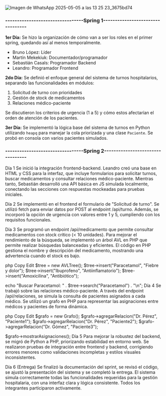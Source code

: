 ![Imagen de WhatsApp 2025-05-05 a las 13 25 23_3675bd74](https://github.com/user-attachments/assets/8c926671-2f72-4a91-b4ce-43bfe7d80ee0)

### ---------------------------------Spring 1---------------------------------

**1er Día:**
Se hizo la organización de cómo van a ser los roles en el primer spring, quedando así al menos temporalmente.

* Bruno López: Líder
* Martín Mekekiuk: Documentador/programador
* Sebastián Casals: Programador Backend
* Leandro: Programador Frontend

**2do Día:**
Se definió el enfoque general del sistema de turnos hospitalarios, separando las funcionalidades en módulos:

1. Solicitud de turno con prioridades
2. Gestión de stock de medicamentos
3. Relaciones médico-paciente

Se discutieron los criterios de urgencia (1 a 5) y cómo estos afectarían el orden de atención de los pacientes.

**3er Día:**
Se implementó la lógica base del sistema de turnos en Python utilizando `heapq` para manejar la cola priorizada y una clase `Paciente`. Se probó en consola con varios pacientes simulados.

### ---------------------------------Spring 2---------------------------------

Día 1
Se inició la integración frontend-backend. Leandro creó una base en HTML y CSS para la interfaz, que incluye formularios para solicitar turnos, buscar medicamentos y consultar relaciones médico-paciente. Mientras tanto, Sebastián desarrolló una API básica en JS simulada localmente, conectando las secciones con respuestas mockeadas para pruebas iniciales.

Día 2
Se implementó en el frontend el formulario de "Solicitud de turno". Se utilizó fetch para enviar datos por POST al endpoint /api/turno. Además, se incorporó la opción de urgencia con valores entre 1 y 5, cumpliendo con los requisitos funcionales.

Día 3
Se programó un endpoint /api/medicamento que permite consultar medicamentos con stock crítico (< 10 unidades). Para mejorar el rendimiento de la búsqueda, se implementó un árbol AVL en PHP que permite realizar búsquedas balanceadas y eficientes. El código en PHP gestiona el nombre y descripción del medicamento, mostrando una advertencia cuando el stock es bajo.

php
Copy
Edit
$tree = new AVLTree();
$tree->insert("Paracetamol", "Fiebre y dolor");
$tree->insert("Ibuprofeno", "Antiinflamatorio");
$tree->insert("Amoxicilina", "Antibiótico");

echo "Buscar Paracetamol: " . $tree->search("Paracetamol") . "\n";
Día 4
Se trabajó sobre las relaciones médico-paciente. A través del endpoint /api/relaciones, se simula la consulta de pacientes asignados a cada médico. Se utilizó un grafo en PHP para representar las asignaciones entre médicos y pacientes de forma dinámica.

php
Copy
Edit
$grafo = new Grafo();
$grafo->agregarRelacion("Dr. Pérez", "Paciente1");
$grafo->agregarRelacion("Dr. Pérez", "Paciente2");
$grafo->agregarRelacion("Dr. Gómez", "Paciente3");

$grafo->mostrarAsignaciones();
Día 5
Para mejorar la robustez del backend, se migró de Python a PHP, priorizando estabilidad en entorno web. Se realizaron pruebas de integración entre frontend y backend, corrigiendo errores menores como validaciones incompletas y estilos visuales inconsistentes.

Día 6 (Entrega)
Se finalizó la documentación del sprint, se revisó el código, se ajustó la presentación del sistema y se completó la entrega. El sistema simula correctamente todas las funcionalidades requeridas para la gestión hospitalaria, con una interfaz clara y lógica consistente. Todos los integrantes participaron activamente.

